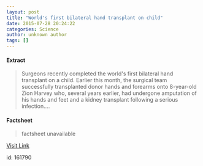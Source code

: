 ```yaml
---
layout: post
title: "World's first bilateral hand transplant on child"
date: 2015-07-28 20:24:22
categories: Science
author: unknown author
tags: []
---
```



#### Extract
>Surgeons recently completed the world's first bilateral hand transplant on a child. Earlier this month, the surgical team successfully transplanted donor hands and forearms onto 8-year-old Zion Harvey who, several years earlier, had undergone amputation of his hands and feet and a kidney transplant following a serious infection....

#### Factsheet
>factsheet unavailable

[Visit Link](http://www.sciencedaily.com/releases/2015/07/150728162422.htm)

id:  161790


